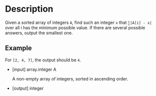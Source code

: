 # Description
Given a sorted array of integers `A`, find such an integer `x` that `∑|A[i] - x|` over all i has the minimum possible value. If there are several possible answers, output the smallest one.

## Example
For `[2, 4, 7]`, the output should be `4`.
- [input] array.integer A

  A non-empty array of integers, sorted in ascending order.

- [output] integer
